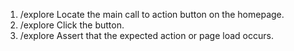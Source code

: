 1. /explore Locate the main call to action button on the homepage.
2. /explore Click the button.
3. /explore Assert that the expected action or page load occurs.